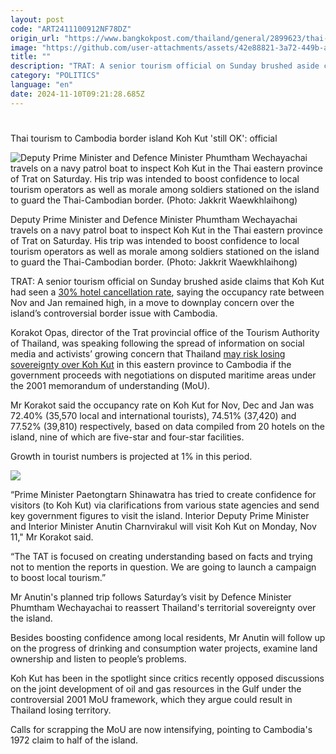```yaml
---
layout: post
code: "ART2411100912NF78DZ"
origin_url: "https://www.bangkokpost.com/thailand/general/2899623/thai-tourism-to-cambodia-border-island-koh-kut-still-ok-official"
image: "https://github.com/user-attachments/assets/42e88821-3a72-449b-a818-345aa4d336a4"
title: ""
description: "TRAT: A senior tourism official on Sunday brushed aside claims that Koh Kut had seen a  30% hotel cancellation rate , saying the occupancy rate between Nov and Jan remained high, in a move to downplay concern over the island’s controversial border issue with Cambodia."
category: "POLITICS"
language: "en"
date: 2024-11-10T09:21:28.685Z
---
```


# 

Thai tourism to Cambodia border island Koh Kut 'still OK': official

![Deputy Prime Minister and Defence Minister Phumtham Wechayachai travels on a navy patrol boat to inspect Koh Kut in the Thai eastern province of Trat on Saturday. His trip was intended to boost confidence to local tourism operators as well as morale among soldiers stationed on the island to guard the Thai-Cambodian border. (Photo: Jakkrit Waewkhlaihong)](https://github.com/user-attachments/assets/6c1b887a-ee47-4df9-bf7d-cec361a96e77)

Deputy Prime Minister and Defence Minister Phumtham Wechayachai travels on a navy patrol boat to inspect Koh Kut in the Thai eastern province of Trat on Saturday. His trip was intended to boost confidence to local tourism operators as well as morale among soldiers stationed on the island to guard the Thai-Cambodian border. (Photo: Jakkrit Waewkhlaihong)

TRAT: A senior tourism official on Sunday brushed aside claims that Koh Kut had seen a [30% hotel cancellation rate](https://www.bangkokpost.com/thailand/general/2866133/trat-islands-bear-cost-of-uncertainty), saying the occupancy rate between Nov and Jan remained high, in a move to downplay concern over the island’s controversial border issue with Cambodia.

Korakot Opas, director of the Trat provincial office of the Tourism Authority of Thailand, was speaking following the spread of information on social media and activists’ growing concern that Thailand [may risk losing sovereignty over Koh Kut](https://www.bangkokpost.com/thailand/special-reports/2899322/thai-govt-under-pressure-over-maritime-deal-with-cambodia) in this eastern province to Cambodia if the government proceeds with negotiations on disputed maritime areas under the 2001 memorandum of understanding (MoU). 

Mr Korakot said the occupancy rate on Koh Kut for Nov, Dec and Jan was 72.40% (35,570 local and international tourists), 74.51% (37,420) and 77.52% (39,810) respectively, based on data compiled from 20 hotels on the island, nine of which are five-star and four-star facilities.

Growth in tourist numbers is projected at 1% in this period. 

![](https://github.com/user-attachments/assets/340af90c-69ad-4405-8dc0-32303fffc7d6)

“Prime Minister Paetongtarn Shinawatra has tried to create confidence for visitors (to Koh Kut) via clarifications from various state agencies and send key government figures to visit the island. Interior Deputy Prime Minister and Interior Minister Anutin Charnvirakul will visit Koh Kut on Monday, Nov 11," Mr Korakot said.  

“The TAT is focused on creating understanding based on facts and trying not to mention the reports in question. We are going to launch a campaign to boost local tourism.” 

Mr Anutin's planned trip follows Saturday’s visit by Defence Minister Phumtham Wechayachai to reassert Thailand's territorial sovereignty over the island.

Besides boosting confidence among local residents, Mr Anutin will follow up on the progress of drinking and consumption water projects, examine land ownership and listen to people’s problems.  

Koh Kut has been in the spotlight since critics recently opposed discussions on the joint development of oil and gas resources in the Gulf under the controversial 2001 MoU framework, which they argue could result in Thailand losing territory.

Calls for scrapping the MoU are now intensifying, pointing to Cambodia's 1972 claim to half of the island.